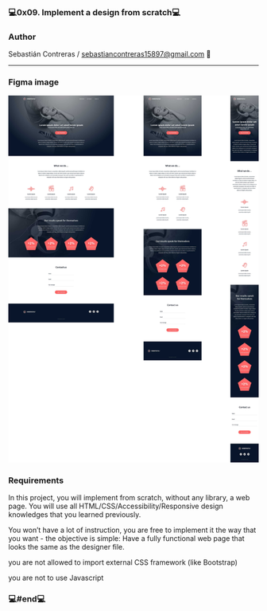 ### 💻0x09. Implement a design from scratch💻

### Author

Sebastián Contreras / sebastiancontreras15897@gmail.com 📧

--------------------------------------------------------
### Figma image
<img src="/images/figma-image.jpg" alt="Figma - image"/>

### Requirements

In this project, you will implement from scratch, without any library, a web page. You will use all HTML/CSS/Accessibility/Responsive design knowledges that you learned previously.

You won’t have a lot of instruction, you are free to implement it the way that you want - the objective is simple: Have a fully functional web page that looks the same as the designer file.

you are not allowed to import external CSS framework (like Bootstrap)

you are not to use Javascript

### 💻#end💻

